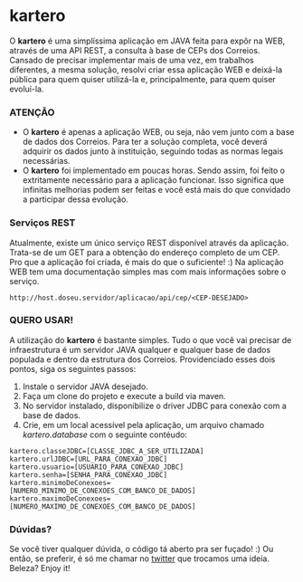 # kartero

O **kartero** é uma simplíssima aplicação em JAVA feita para expôr na WEB, através de uma API REST, a consulta à base de CEPs dos Correios. Cansado de precisar implementar mais de uma vez, em trabalhos diferentes, a mesma solução, resolvi criar essa aplicação WEB e deixá-la pública para quem quiser utilizá-la e, principalmente, para quem quiser evoluí-la.

### **ATENÇÃO**

* O **kartero** é apenas a aplicação WEB, ou seja, não vem junto com a base de dados dos Correios. Para ter a solução completa, você deverá adquirir os dados junto à instituição, seguindo todas as normas legais necessárias.
* O **kartero** foi implementado em poucas horas. Sendo assim, foi feito o extritamente necessário para a aplicação funcionar. Isso significa que infinitas melhorias podem ser feitas e você está mais do que convidado a participar dessa evolução.

### Serviços REST

Atualmente, existe um único serviço REST disponível através da aplicação. Trata-se de um GET para a obtenção do endereço completo de um CEP. Pro que a aplicação foi criada, é mais do que o suficiente! :) Na aplicação WEB tem uma documentação simples mas com mais informações sobre o serviço.

```
http://host.doseu.servidor/aplicacao/api/cep/<CEP-DESEJADO>
```

### **QUERO USAR!**

A utilização do **kartero** é bastante simples. Tudo o que você vai precisar de infraestrutura é um servidor JAVA qualquer e qualquer base de dados populada e dentro da estrutura dos Correios. Providenciado esses dois pontos, siga os seguintes passos:

1. Instale o servidor JAVA desejado.
2. Faça um clone do projeto e execute a build via maven.
3. No servidor instalado, disponibilize o driver JDBC para conexão com a base de dados.
4. Crie, em um local acessível pela aplicação, um arquivo chamado *kartero.database* com o seguinte contéudo:

```
kartero.classeJDBC=[CLASSE_JDBC_A_SER_UTILIZADA]
kartero.urlJDBC=[URL_PARA_CONEXAO_JDBC]
kartero.usuario=[USUARIO_PARA_CONEXAO_JDBC]
kartero.senha=[SENHA_PARA_CONEXAO_JDBC]
kartero.minimoDeConexoes=[NUMERO_MINIMO_DE_CONEXOES_COM_BANCO_DE_DADOS]
kartero.maximoDeConexoes=[NUMERO_MAXIMO_DE_CONEXOES_COM_BANCO_DE_DADOS]
```

### Dúvidas?

Se você tiver qualquer dúvida, o código tá aberto pra ser fuçado! :) Ou então, se preferir, é só me chamar no [twitter](http://twitter.com/leguimas) que trocamos uma ideia. Beleza? Enjoy it!
